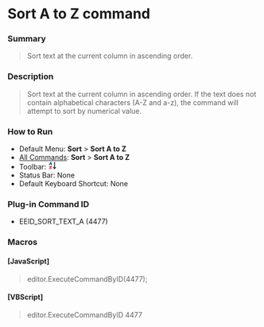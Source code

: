 # Sort A to Z command

### Summary

> Sort text at the current column in ascending order.

### Description

> Sort text at the current column in ascending order. If the text does not contain alphabetical characters (A-Z and a-z), the command will attempt to sort by numerical value.

### How to Run

- Default Menu: **Sort** \> **Sort A to Z**
- [All Commands](../tools/all_commands): **Sort** \> **Sort A to Z**
- Toolbar: ![](../../images/sortinga-z.gif)
- Status Bar: None
- Default Keyboard Shortcut: None

### Plug-in Command ID

- EEID\_SORT\_TEXT\_A (4477)

### Macros

#### \[JavaScript\]

> editor.ExecuteCommandByID(4477);

#### \[VBScript\]

> editor.ExecuteCommandByID 4477